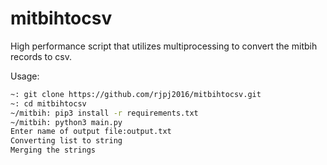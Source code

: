 # mitbihtocsv
High performance script that utilizes multiprocessing to convert the mitbih records to csv.

Usage:

```bash
~: git clone https://github.com/rjpj2016/mitbihtocsv.git
~: cd mitbihtocsv
~/mitbih: pip3 install -r requirements.txt
~/mitbih: python3 main.py
Enter name of output file:output.txt
Converting list to string
Merging the strings
```

